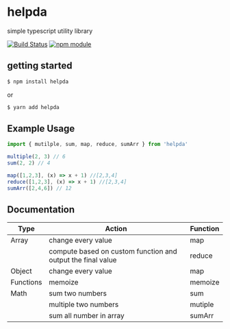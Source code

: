 # helpda

simple typescript utility library

[![Build Status](https://travis-ci.org/canmeepo/helpda.svg?branch=master)](https://travis-ci.org/canmeepo/helpda)
[![npm module](https://badge.fury.io/js/helpda.svg)](https://www.npmjs.org/package/helpda)

## getting started

```bash
$ npm install helpda
```
or
```bash
$ yarn add helpda
```

## Example Usage

```js
import { mutilple, sum, map, reduce, sumArr } from 'helpda'

multiple(2, 3) // 6
sum(2, 2) // 4

map([1,2,3], (x) => x + 1) //[2,3,4]
reduce([1,2,3], (x) => x + 1) //[2,3,4]
sumArr([2,4,6]) // 12
```

## Documentation

| Type | Action | Function
| --- | --- | --- |
| Array | change every value | map
|  | compute based on custom function and output the final value | reduce
| Object | change every value | map
| Functions | memoize | memoize
| Math | sum two numbers | sum
|  | multiple two numbers | mutiple
|  | sum all number in array | sumArr
